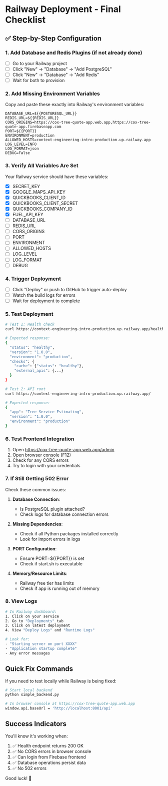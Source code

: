 # Railway Deployment - Final Checklist

## ✅ Step-by-Step Configuration

### 1. Add Database and Redis Plugins (if not already done)
- [ ] Go to your Railway project
- [ ] Click "New" → "Database" → "Add PostgreSQL"
- [ ] Click "New" → "Database" → "Add Redis"
- [ ] Wait for both to provision

### 2. Add Missing Environment Variables
Copy and paste these exactly into Railway's environment variables:

```
DATABASE_URL=${{POSTGRESQL_URL}}
REDIS_URL=${{REDIS_URL}}
CORS_ORIGINS=https://cox-tree-quote-app.web.app,https://cox-tree-quote-app.firebaseapp.com
PORT=${{PORT}}
ENVIRONMENT=production
ALLOWED_HOSTS=context-engineering-intro-production.up.railway.app
LOG_LEVEL=INFO
LOG_FORMAT=json
DEBUG=False
```

### 3. Verify All Variables Are Set
Your Railway service should have these variables:
- [x] SECRET_KEY
- [x] GOOGLE_MAPS_API_KEY  
- [x] QUICKBOOKS_CLIENT_ID
- [x] QUICKBOOKS_CLIENT_SECRET
- [x] QUICKBOOKS_COMPANY_ID
- [x] FUEL_API_KEY
- [ ] DATABASE_URL
- [ ] REDIS_URL
- [ ] CORS_ORIGINS
- [ ] PORT
- [ ] ENVIRONMENT
- [ ] ALLOWED_HOSTS
- [ ] LOG_LEVEL
- [ ] LOG_FORMAT
- [ ] DEBUG

### 4. Trigger Deployment
- [ ] Click "Deploy" or push to GitHub to trigger auto-deploy
- [ ] Watch the build logs for errors
- [ ] Wait for deployment to complete

### 5. Test Deployment
```bash
# Test 1: Health check
curl https://context-engineering-intro-production.up.railway.app/health

# Expected response:
{
  "status": "healthy",
  "version": "1.0.0",
  "environment": "production",
  "checks": {
    "cache": {"status": "healthy"},
    "external_apis": {...}
  }
}

# Test 2: API root
curl https://context-engineering-intro-production.up.railway.app/

# Expected response:
{
  "app": "Tree Service Estimating",
  "version": "1.0.0",
  "environment": "production"
}
```

### 6. Test Frontend Integration
1. Open https://cox-tree-quote-app.web.app/admin
2. Open browser console (F12)
3. Check for any CORS errors
4. Try to login with your credentials

### 7. If Still Getting 502 Error

Check these common issues:

1. **Database Connection**:
   - Is PostgreSQL plugin attached?
   - Check logs for database connection errors

2. **Missing Dependencies**:
   - Check if all Python packages installed correctly
   - Look for import errors in logs

3. **PORT Configuration**:
   - Ensure PORT=${{PORT}} is set
   - Check if start.sh is executable

4. **Memory/Resource Limits**:
   - Railway free tier has limits
   - Check if app is running out of memory

### 8. View Logs
```bash
# In Railway dashboard:
1. Click on your service
2. Go to "Deployments" tab
3. Click on latest deployment
4. View "Deploy Logs" and "Runtime Logs"

# Look for:
- "Starting server on port XXXX"
- "Application startup complete"
- Any error messages
```

## Quick Fix Commands

If you need to test locally while Railway is being fixed:

```bash
# Start local backend
python simple_backend.py

# In browser console at https://cox-tree-quote-app.web.app
window.api.baseUrl = 'http://localhost:8001/api'
```

## Success Indicators

You'll know it's working when:
1. ✅ Health endpoint returns 200 OK
2. ✅ No CORS errors in browser console
3. ✅ Can login from Firebase frontend
4. ✅ Database operations persist data
5. ✅ No 502 errors

Good luck! 🚀